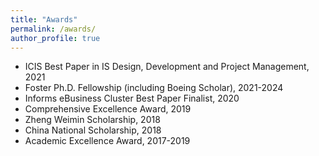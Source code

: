 ```yaml
---
title: "Awards"
permalink: /awards/
author_profile: true
---
```


- ICIS Best Paper in IS Design, Development and Project Management, 2021
- Foster Ph.D. Fellowship (including Boeing Scholar), 2021-2024
- Informs eBusiness Cluster Best Paper Finalist, 2020
- Comprehensive Excellence Award, 2019
- Zheng Weimin Scholarship, 2018
- China National Scholarship, 2018
- Academic Excellence Award, 2017-2019

<!-- {{ post.date | date: '%m %d, %Y' }} -->
